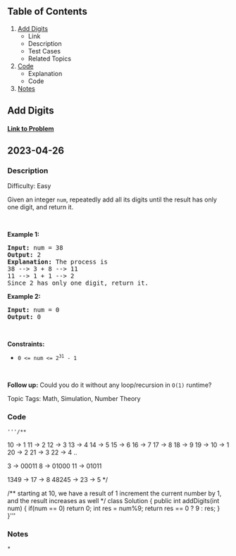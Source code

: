 ## Table of Contents
1. [Add Digits](#Add-Digits)
	- Link
	- Description
	- Test Cases
	- Related Topics
2. [Code](#Code)
	- Explanation
	- Code
3. [Notes](#Notes)

## Add Digits
#### <a href="https://leetcode.com/problems/add-digits/"> Link to Problem</a>
## 2023-04-26

### Description
Difficulty: Easy

<p>Given an integer <code>num</code>, repeatedly add all its digits until the result has only one digit, and return it.</p>

<p>&nbsp;</p>
<p><strong class="example">Example 1:</strong></p>

<pre>
<strong>Input:</strong> num = 38
<strong>Output:</strong> 2
<strong>Explanation:</strong> The process is
38 --&gt; 3 + 8 --&gt; 11
11 --&gt; 1 + 1 --&gt; 2 
Since 2 has only one digit, return it.
</pre>

<p><strong class="example">Example 2:</strong></p>

<pre>
<strong>Input:</strong> num = 0
<strong>Output:</strong> 0
</pre>

<p>&nbsp;</p>
<p><strong>Constraints:</strong></p>

<ul>
	<li><code>0 &lt;= num &lt;= 2<sup>31</sup> - 1</code></li>
</ul>

<p>&nbsp;</p>
<p><strong>Follow up:</strong> Could you do it without any loop/recursion in <code>O(1)</code> runtime?</p>


Topic Tags: Math, Simulation, Number Theory 
	
### Code
	
	'''/**
10 -> 1
11 -> 2
12 -> 3
13 -> 4
14 -> 5
15 -> 6
16 -> 7
17 -> 8
18 -> 9
19 -> 10 -> 1
20 -> 2
21 -> 3
22 -> 4
..

 3 -> 00011
 8 -> 01000
11 -> 01011

1349 -> 17 -> 8 
48245 -> 23 -> 5
*/

/**
starting at 10, we have a result of 1
increment the current number by 1, and the result increases as well */
class Solution {
  public int addDigits(int num) {
    if(num == 0) return 0;
    int res = num%9;
    return res == 0 ? 9 : res;
  }
}'''

### Notes
	* 